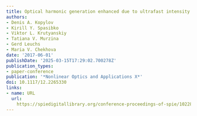 ```yaml
---
title: Optical harmonic generation enhanced due to ultrafast intensity fluctuations
authors:
- Denis A. Kopylov
- Kirill Y. Spasibko
- Viktor L. Krutyanskiy
- Tatiana V. Murzina
- Gerd Leuchs
- Maria V. Chekhova
date: '2017-06-01'
publishDate: '2025-03-15T17:29:02.700278Z'
publication_types:
- paper-conference
publication: '*Nonlinear Optics and Applications X*'
doi: 10.1117/12.2265330
links:
- name: URL
  url: 
    https://spiedigitallibrary.org/conference-proceedings-of-spie/10228/2265330/Optical-harmonic-generation-enhanced-due-to-ultrafast-intensity-fluctuations-Conference/10.1117/12.2265330.full
---
```

